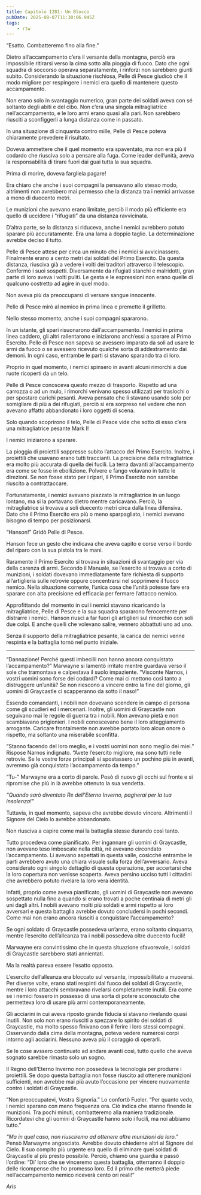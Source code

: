 ```yaml
---
title: Capitolo 1281: Un Blocco
pubDate: 2025-08-07T11:30:06.945Z
tags:
    - rtw
---
```



“Esatto. Combatteremo fino alla fine.”


Dietro all’accampamento c’era il versante della montagna, perciò era impossibile ritirarsi verso la cima sotto alla pioggia di fuoco. Dato che ogni squadra di soccorso operava separatamente, i rinforzi non sarebbero giunti subito. Considerando la situazione rischiosa, Pelle di Pesce giudicò che il modo migliore per respingere i nemici era quello di mantenere questo accampamento.


Non erano solo in svantaggio numerico, gran parte dei soldati aveva con sé soltanto degli abiti e del cibo. Non c’era una singola mitragliatrice nell’accampamento, e le loro armi erano quasi alla pari. Non sarebbero riusciti a sconfiggerli a lunga distanza come in passato.


In una situazione di cinquanta contro mille, Pelle di Pesce poteva chiaramente prevedere il risultato.


Doveva ammettere che il quel momento era spaventato, ma non era più il codardo che riusciva solo a pensare alla fuga. Come leader dell’unità, aveva la responsabilità di tirare fuori dai guai tutta la sua squadra.


Prima di morire, doveva fargliela pagare!


Era chiaro che anche i suoi compagni la pensavano allo stesso modo, altrimenti non avrebbero mai permesso che la distanza tra i nemici arrivasse a meno di duecento metri.


Le munizioni che avevano erano limitate, perciò il modo più efficiente era quello di uccidere i “rifugiati” da una distanza ravvicinata.


D’altra parte, se la distanza si riduceva, anche i nemici avrebbero potuto sparare più accuratamente. Era una lama a doppio taglio. La determinazione avrebbe deciso il tutto.


Pelle di Pesce attese per circa un minuto che i nemici si avvicinassero. Finalmente erano a cento metri dai soldati del Primo Esercito. Da questa distanza, riusciva già a vedere i volti dei traditori attraverso il telescopio. Confermò i suoi sospetti. Diversamente da rifugiati stanchi e malridotti, gran parte di loro aveva i volti puliti. Le gesta e le espressioni non erano quelle di qualcuno costretto ad agire in quel modo.


Non aveva più da preoccuparsi di versare sangue innocente.


Pelle di Pesce mirò al nemico in prima linea e premette il grilletto.


Nello stesso momento, anche i suoi compagni spararono.


In un istante, gli spari risuonarono dall’accampamento. I nemici in prima linea caddero, gli altri rallentarono e iniziarono anch’essi a sparare al Primo Esercito. Pelle di Pesce non sapeva se avessero imparato da soli ad usare le armi da fuoco o se avessero ricevuto qualche sorta di addestramento dai demoni. In ogni caso, entrambe le parti si stavano sparando tra di loro.


Proprio in quel momento, i nemici spinsero in avanti alcuni rimorchi a due ruote ricoperti da un telo.


Pelle di Pesce conosceva questo mezzo di trasporto. Rispetto ad una carrozza o ad un mulo, i rimorchi venivano spesso utilizzati per traslochi o per spostare carichi pesanti. Aveva pensato che li stavano usando solo per somigliare di più a dei rifugiati, perciò si era sorpreso nel vedere che non avevano affatto abbandonato i loro oggetti di scena.


Solo quando scoprirono il telo, Pelle di Pesce vide che sotto di esso c’era una mitragliatrice pesante Mark I!


I nemici iniziarono a sparare.


La pioggia di proiettili soppresse subito l’attacco del Primo Esercito. Inoltre, i proiettili che usavano erano tutti traccianti. La precisione della mitragliatrice era molto più accurata di quella dei fucili. La terra davanti all’accampamento era come se fosse in ebollizione. Polvere e fango volavano in tutte le direzioni. Se non fosse stato per i ripari, il Primo Esercito non sarebbe riuscito a contrattaccare.


Fortunatamente, i nemici avevano piazzato la mitragliatrice in un luogo lontano, ma si la portavano dietro mentre caricavano. Perciò, la mitragliatrice si trovava a soli duecento metri circa dalla linea difensiva. Dato che il Primo Esercito era più o meno sparpagliato, i nemici avevano bisogno di tempo per posizionarsi.


“Hanson!” Gridò Pelle di Pesce.


Hanson fece un gesto che indicava che aveva capito e corse verso il bordo del riparo con la sua pistola tra le mani.


Raramente il Primo Esercito si trovava in situazioni di svantaggio per via della carenza di armi. Secondo il Manuale, se l’esercito si trovava a corto di munizioni, i soldati dovevano immediatamente fare richiesta di supporto all’artiglieria sulle retrovie oppure concentrarsi nel sopprimere il fuoco nemico. Nella situazione corrente, l’unica cosa che l’unità potesse fare era sparare con alta precisione ed efficacia per fermare l’attacco nemico.


Approfittando del momento in cui i nemici stavano ricaricando la mitragliatrice, Pelle di Pesce e la sua squadra spararono ferocemente per distrarre i nemici. Hanson riuscì a far fuori gli artiglieri sul rimorchio con soli due colpi. E anche quelli che volevano salire, vennero abbattuti uno ad uno.


Senza il supporto della mitragliatrice pesante, la carica dei nemici venne respinta e la battaglia tornò nel punto iniziale.


***






“Dannazione! Perché questi imbecilli non hanno ancora conquistato l’accampamento?” Marwayne si lamentò irritato mentre guardava verso il sole che tramontava e calpestava il suolo impaziente. “Visconte Narnos, i vostri uomini sono forse dei codardi? Come mai ci mettono così tanto a distruggere un’unità? Se non riescono a vincere entro la fine del giorno, gli uomini di Graycastle ci scapperanno da sotto il naso!”


Essendo comandanti, i nobili non dovevano scendere in campo di persona come gli scudieri ed i mercenari. Inoltre, gli uomini di Graycastle non seguivano mai le regole di guerra tra i nobili. Non avevano pietà e non scambiavano prigionieri. I nobili conoscevano bene il loro atteggiamento arrogante. Caricare frontalmente non avrebbe portato loro alcun onore o rispetto, ma soltanto una miserabile sconfitta.


“Stanno facendo del loro meglio, e i vostri uomini non sono meglio dei miei.” Rispose Narnos indignato. “Avete l’esercito migliore, ma sono tutti nelle retrovie. Se le vostre forze principali si spostassero un pochino più in avanti, avremmo già conquistato l’accampamento da tempo.”


“Tu-” Marwayne era a corto di parole. Posò di nuovo gli occhi sul fronte e si ripromise che più in là avrebbe ottenuto la sua vendetta.


<em>“Quando sarò diventato Re dell’Eterno Inverno, pagherai per la tua insolenza!”</em>


Tuttavia, in quel momento, sapeva che avrebbe dovuto vincere. Altrimenti il Signore del Cielo lo avrebbe abbandonato.


Non riusciva a capire come mai la battaglia stesse durando così tanto.


Tutto procedeva come pianificato. Per ingannare gli uomini di Graycastle, non avevano teso imboscate nella città, né avevano circondato l’accampamento. Li avevano aspettati in questa valle, cosicché entrambe le parti avrebbero avuto una chiara visuale sulla forza dell’avversario. Aveva considerato ogni singolo dettaglio di questa operazione, per accertarsi che la loro copertura non venisse scoperta. Aveva persino ucciso tutti i cittadini che avrebbero potuto rivelare la loro vera identità.


Infatti, proprio come aveva pianificato, gli uomini di Graycastle non avevano sospettato nulla fino a quando si erano trovati a poche centinaia di metri gli uni dagli altri. I nobili avevano molti più soldati e armi rispetto ai loro avversari e questa battaglia avrebbe dovuto concludersi in pochi secondi. Come mai non erano ancora riusciti a conquistare l’accampamento?


Se ogni soldato di Graycastle possedeva un’arma, erano soltanto cinquanta, mentre l’esercito dell’alleanza tra i nobili possedeva oltre duecento fucili!


Marwayne era convintissimo che in questa situazione sfavorevole, i soldati di Graycastle sarebbero stati annientati.


Ma la realtà pareva essere l’esatto opposto.


L’esercito dell’alleanza era bloccato sul versante, impossibilitato a muoversi. Per diverse volte, erano stati respinti dal fuoco dei soldati di Graycastle, mentre i loro attacchi sembravano rivelarsi completamente inutili. Era come se i nemici fossero in possesso di una sorta di potere sconosciuto che permetteva loro di usare più armi contemporaneamente.


Gli acciarini in cui aveva riposto grande fiducia si stavano rivelando quasi inutili. Non solo non erano riusciti a spezzare lo spirito dei soldati di Graycastle, ma molto spesso finivano con il ferire i loro stessi compagni. Osservando dalla cima della montagna, poteva vedere numerosi corpi intorno agli acciarini. Nessuno aveva più il coraggio di operarli.


Se le cose avssero continuato ad andare avanti così, tutto quello che aveva sognato sarebbe rimasto solo un sogno.


Il Regno dell’Eterno Inverno non possedeva la tecnologia per produrre i proiettili. Se dopo questa battaglia non fosse riuscito ad ottenere munizioni sufficienti, non avrebbe mai più avuto l’occasione per vincere nuovamente contro i soldati di Graycastle.


“Non preoccupatevi, Vostra Signoria.” Lo confortò Fueler. “Per quanto vedo, i nemici sparano con meno frequenza ora. Ciò indica che stanno finendo le munizioni. Tra pochi minuti, combatteremo alla maniera tradizionale. Ricordatevi che gli uomini di Graycastle hanno solo i fucili, ma noi abbiamo tutto.”


<em>“Ma in quel caso, non riusciremo ad ottenere altre munizioni da loro.”</em> Pensò Marwayme angosciato. Avrebbe dovuto chiederne altri al Signore del Cielo. Il suo compito più urgente era quello di eliminare quei soldati di Graycastle al più presto possibile. Perciò, chiamò una guardia e passò l’ordine: “Di’ loro che se vinceremo questa battaglia, otterranno il doppio delle ricompense che ho promesso loro. Ed il primo che metterà piede nell’accampamento nemico riceverà cento ori reali!”






<em>Aris</em>
                                


                                



